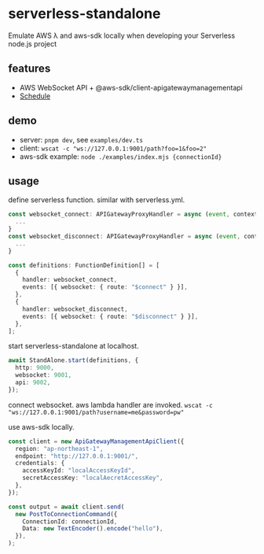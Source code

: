 # serverless-standalone

Emulate AWS λ and aws-sdk locally when developing your Serverless node.js project

## features

- AWS WebSocket API + @aws-sdk/client-apigatewaymanagementapi
- [Schedule](https://www.serverless.com/framework/docs/providers/aws/events/schedule)

## demo

- server: `pnpm dev`, see `examples/dev.ts`
- client: `wscat -c "ws://127.0.0.1:9001/path?foo=1&foo=2"`
- aws-sdk example: `node ./examples/index.mjs {connectionId}`

## usage

define serverless function. similar with serverless.yml.

```ts
const websocket_connect: APIGatewayProxyHandler = async (event, context) => {
  ...
}
const websocket_disconnect: APIGatewayProxyHandler = async (event, context) => {
  ...
}

const definitions: FunctionDefinition[] = [
  {
    handler: websocket_connect,
    events: [{ websocket: { route: "$connect" } }],
  },
  {
    handler: websocket_disconnect,
    events: [{ websocket: { route: "$disconnect" } }],
  },
];
```

start serverless-standalone at localhost.

```ts
await StandAlone.start(definitions, {
  http: 9000,
  websocket: 9001,
  api: 9002,
});
```

connect websocket. aws lambda handler are invoked.
`wscat -c "ws://127.0.0.1:9001/path?username=me&password=pw"`

use aws-sdk locally.

```ts
const client = new ApiGatewayManagementApiClient({
  region: "ap-northeast-1",
  endpoint: "http://127.0.0.1:9001/",
  credentials: {
    accessKeyId: "localAccessKeyId",
    secretAccessKey: "localAecretAccessKey",
  },
});

const output = await client.send(
  new PostToConnectionCommand({
    ConnectionId: connectionId,
    Data: new TextEncoder().encode("hello"),
  }),
);
```
